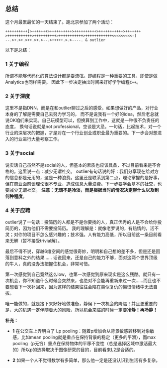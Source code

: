 ## 总结

这个月最累最忙的一天结束了。跑北京参加了两个活动：

```
++++++++++[>+++++++>++++++++++>++++++++++>+++++++++++>+++++++
>+++++++++++>++++++++++>+++++++++++>++++++++++++<<<<<<<<<-]
--.>+.>+.>++.>+.>--.>+++++.>.>----. & outlier
```
以下是总结：

### 1 关于编程

所谓不能够代码化的算法设计都是耍流氓。即编程是一种重要的工具，即使是做Analytics也同样需要。
因此下一步决定抽出时间来好好学学编程`C++`。

### 2 关于深度

这里不是指DNN，而是在和outlier聊过之后的感受。如果想做好的产品，对行业本身的了解是需要自己去努力学习的，
而不是说我有一个好的idea，然后老总就说OK咱们来实现。自己玩模型可以，但换算到工作中，这就是一种很不负责任的态度，
换句话说就是not professional，空谈是大忌。一句话，比起技术，对一个行业的深层次的把握，才是对在一个行业创业或职业最为重要的。下一步会对想进入的行业进行大量考察工作。

### 3 关于social

说实话自己虽然不是social的人，但基本的素质也应该具备，不过目前看来是不合格的。这里说一点：减少无谓社交。
outlier有句话说的好：我们分享现在给对方的信息都是无用的，这是一种浪费。这里还是联系到第二点，理论掌握的是好事，
但在商业面前谈理论很不专业，造成信息大量浪费。下一步要学会基本的社交，也要减少无谓社交。
**注意：无谓不是冷淡，而是根据当时的情况决定聊什么以及到何种程度**。

### 4 关于应聘

outlier说了一句话：投简历的人都是不是你要找的人，真正优秀的人是不会给你投简历的，因为他们不需要投简历。
我的理解是：就像老罗说的，有热情的，活不灵；对你的项目不怎么感兴趣的；技术强。人有能力高低，所以目前这一条目前看来无解（暂不接受trivial解）。

最后不得不说，穿越6维空间的感觉很奇妙，明明和自己想的差不多，但是还是回落到意料之外的结果……
话说回来，还是自己的能力不够，面对这两个世界顶级的牛人，真的没办法把握住机会，非常可惜。

第一次感觉到自己竟然这么low，也第一次感觉到原来现实是这么残酷。就只有一次机会，你不知道什么时候会突然来，也绝对不会能再重新来过一次……而且也不要想着下一次补回来，因为这样的结果往往会陷在类似复仇的悔恨情绪中无法自拔。

唯一能做的，就是接下来好好地做准备，静候下一次机会的降临！并且更重要的是，大的机遇一定伴随着大的风险，所以机会来临的时候一定要**冷静！再冷静！**

**补充：**

- **1** 在公交车上弄明白了 Lp pooling：随着p增加会从背景敏感转移到对象敏感，比如mean pooling就是重点在保持背景的稳定（更多的平滑），而max pooling（p无穷）重点在保持物体的平移不变性（总是选择区域中激活最大的）所以p的选择取决于图像研究的目的，目前看来L2是合适的。

- **2** 如果一个人不觉得数学有多简单，那么他一定是还没认识到生活有多复杂。
